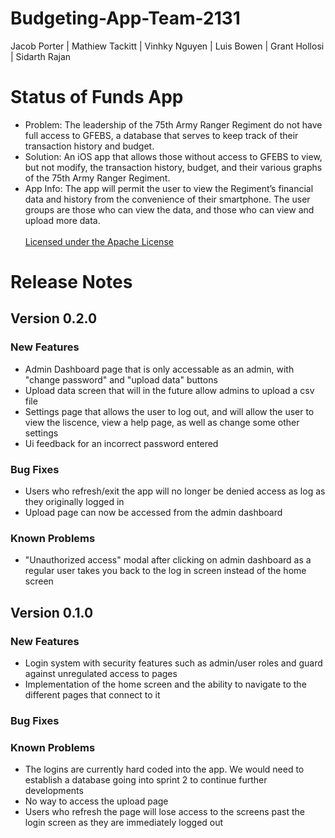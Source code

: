 # Budgeting-App-Team-2131
Jacob Porter |
Mathiew Tackitt |
Vinhky Nguyen |
Luis Bowen |
Grant Hollosi |
Sidarth Rajan
# Status of Funds App
- Problem: The leadership of the 75th Army Ranger Regiment do not have full access to GFEBS, a database that serves to keep track of their transaction history and budget. 
- Solution: An iOS app that allows those without access to GFEBS to view, but not modify, the transaction history, budget, and their various graphs of the 75th Army Ranger Regiment.
- App Info: The app will permit the user to view the Regiment’s financial data and history from the convenience of their smartphone. The user groups are those who can view the data, and those who can view and upload more data. <br /><br />
[Licensed under the Apache License](https://github.com/grant-hollosi/Budgeting-App-Team-2131/blob/master/LICENSE)
# Release Notes 
## Version 0.2.0
### New Features
- Admin Dashboard page that is only accessable as an admin, with "change password" and "upload data" buttons
- Upload data screen that will in the future allow admins to upload a csv file
- Settings page that allows the user to log out, and will allow the user to view the liscence, view a help page, as well as change some other settings
- Ui feedback for an incorrect password entered
### Bug Fixes
- Users who refresh/exit the app will no longer be denied access as log as they originally logged in
- Upload page can now be accessed from the admin dashboard
### Known Problems
- "Unauthorized access" modal after clicking on admin dashboard as a regular user takes you back to the log in screen instead of the home screen
## Version 0.1.0
### New Features
- Login system with security features such as admin/user roles and guard against unregulated access to pages
- Implementation of the home screen and the ability to navigate to the different pages that connect to it
### Bug Fixes 
### Known Problems 
- The logins are currently hard coded into the app. We would need to establish a database going into sprint 2 to continue further developments
- No way to access the upload page
- Users who refresh the page will lose access to the screens past the login screen as they are immediately logged out
